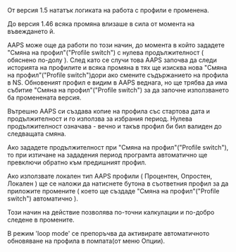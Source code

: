 От версия 1.5 нататък логиката на работа с профили е променена.

До версия 1.46 всяка промяна влизаше в сила от момента на въвеждането й.

AAPS може още да работи по този начин, до момента в който зададете "Смяна на профил"("Profile switch") с нулева продължителност ( обяснено по-долу ). След като се случи това AAPS започва да следи историята на профилите и всяка промяна в тях ще изисква нова "Смяна на профил"("Profile switch")дори ако смените съдържанието на профила в NS. Обновеният профил е видим в AAPS веднага, но ще трябва да има събитие "Смяна на профил"("Profile switch") за да започне използването ба променената версия.

Вътрешно AAPS си създава копие на профила със стартова дата и продължителност и го използва за избрания период. Нулева продължителност означава - вечно и такъв профил би бил валиден до следващата смяна.

Ако зададете продължителност при "Смяна на профил"("Profile switch"), то при изтичане на зададения период програмта автоматично ще превключи обратно към предишният профил.

Ако използвате локален тип AAPS профили ( Процентен, Опростен, Локален ) ще се наложи да натиснете бутона в съответния профил за да приложите промените ( което ще създаде "Смяна на профил"("Profile switch") автоматично ).

Този начин на действие позволява по-точни калкулации и по-добро следене в промените.

В режим 'loop mode' се препоръчва да активирате автоматичното обновяване на профила в помпата(от меню Опции).